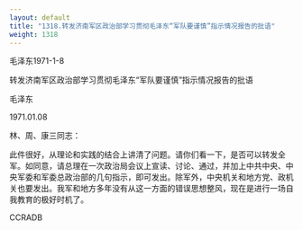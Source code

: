 ```yaml
---
layout: default
title: "1318.转发济南军区政治部学习贯彻毛泽东“军队要谨慎”指示情况报告的批语"
weight: 1318
---
```


毛泽东1971-1-8

转发济南军区政治部学习贯彻毛泽东“军队要谨慎”指示情况报告的批语

毛泽东

1971.01.08

林、周、康三同志：

此件很好，从理论和实践的结合上讲清了问题。请你们看一下，是否可以转发全军。如同意，请总理在一次政治局会议上宣读、讨论、通过，并加上中共中央、中央军委和军委总政治部的几句指示，即可发出。除军外，中央机关和地方党、政机关也要发出。我军和地方多年没有从这一方面的错误思想整风，现在是进行一场自我教育的极好时机了。

CCRADB

